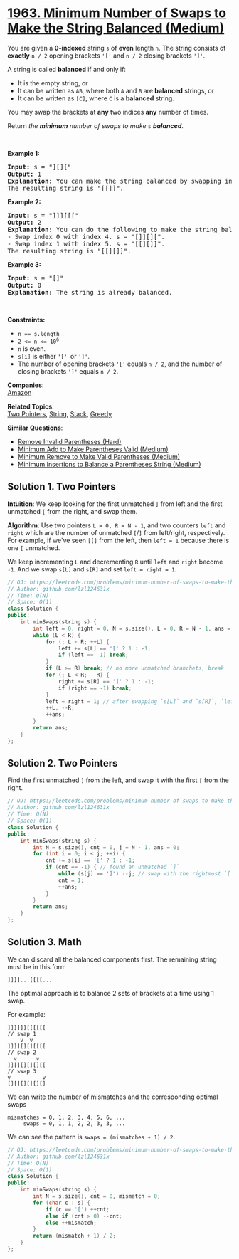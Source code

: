 # [1963. Minimum Number of Swaps to Make the String Balanced (Medium)](https://leetcode.com/problems/minimum-number-of-swaps-to-make-the-string-balanced/)

<p>You are given a <strong>0-indexed</strong> string <code>s</code> of <strong>even</strong> length <code>n</code>. The string consists of <strong>exactly</strong> <code>n / 2</code> opening brackets <code>'['</code> and <code>n / 2</code> closing brackets <code>']'</code>.</p>

<p>A string is called <strong>balanced</strong> if and only if:</p>

<ul>
	<li>It is the empty string, or</li>
	<li>It can be written as <code>AB</code>, where both <code>A</code> and <code>B</code> are <strong>balanced</strong> strings, or</li>
	<li>It can be written as <code>[C]</code>, where <code>C</code> is a <strong>balanced</strong> string.</li>
</ul>

<p>You may swap the brackets at <strong>any</strong> two indices <strong>any</strong> number of times.</p>

<p>Return <em>the <strong>minimum</strong> number of swaps to make </em><code>s</code> <em><strong>balanced</strong></em>.</p>

<p>&nbsp;</p>
<p><strong>Example 1:</strong></p>

<pre><strong>Input:</strong> s = "][]["
<strong>Output:</strong> 1
<strong>Explanation:</strong> You can make the string balanced by swapping index 0 with index 3.
The resulting string is "[[]]".
</pre>

<p><strong>Example 2:</strong></p>

<pre><strong>Input:</strong> s = "]]][[["
<strong>Output:</strong> 2
<strong>Explanation:</strong> You can do the following to make the string balanced:
- Swap index 0 with index 4. s = "[]][][".
- Swap index 1 with index 5. s = "[[][]]".
The resulting string is "[[][]]".
</pre>

<p><strong>Example 3:</strong></p>

<pre><strong>Input:</strong> s = "[]"
<strong>Output:</strong> 0
<strong>Explanation:</strong> The string is already balanced.
</pre>

<p>&nbsp;</p>
<p><strong>Constraints:</strong></p>

<ul>
	<li><code>n == s.length</code></li>
	<li><code>2 &lt;= n &lt;= 10<sup>6</sup></code></li>
	<li><code>n</code> is even.</li>
	<li><code>s[i]</code> is either <code>'[' </code>or <code>']'</code>.</li>
	<li>The number of opening brackets <code>'['</code> equals <code>n / 2</code>, and the number of closing brackets <code>']'</code> equals <code>n / 2</code>.</li>
</ul>


**Companies**:  
[Amazon](https://leetcode.com/company/amazon)

**Related Topics**:  
[Two Pointers](https://leetcode.com/tag/two-pointers/), [String](https://leetcode.com/tag/string/), [Stack](https://leetcode.com/tag/stack/), [Greedy](https://leetcode.com/tag/greedy/)

**Similar Questions**:
* [Remove Invalid Parentheses (Hard)](https://leetcode.com/problems/remove-invalid-parentheses/)
* [Minimum Add to Make Parentheses Valid (Medium)](https://leetcode.com/problems/minimum-add-to-make-parentheses-valid/)
* [Minimum Remove to Make Valid Parentheses (Medium)](https://leetcode.com/problems/minimum-remove-to-make-valid-parentheses/)
* [Minimum Insertions to Balance a Parentheses String (Medium)](https://leetcode.com/problems/minimum-insertions-to-balance-a-parentheses-string/)

## Solution 1. Two Pointers

**Intuition**: We keep looking for the first unmatched `]` from left and the first unmatched `[` from the right, and swap them.

**Algorithm**: Use two pointers `L = 0, R = N - 1`, and two counters `left` and `right` which are the number of unmatched `[`/`]` from left/right, respectively. For example, if we've seen `[[]` from the left, then `left = 1` because there is one `[` unmatched.

We keep incrementing `L` and decrementing `R` until `left` and `right` become `-1`. And we swap `s[L]` and `s[R]` and set `left = right = 1`.

```cpp
// OJ: https://leetcode.com/problems/minimum-number-of-swaps-to-make-the-string-balanced/
// Author: github.com/lzl124631x
// Time: O(N)
// Space: O(1)
class Solution {
public:
    int minSwaps(string s) {
        int left = 0, right = 0, N = s.size(), L = 0, R = N - 1, ans = 0; 
        while (L < R) {
            for (; L < R; ++L) {
                left += s[L] == '[' ? 1 : -1;
                if (left == -1) break;
            }
            if (L >= R) break; // no more unmatched branchets, break
            for (; L < R; --R) {
                right += s[R] == ']' ? 1 : -1;
                if (right == -1) break;
            }
            left = right = 1; // after swapping `s[L]` and `s[R]`, `left` and `right` will become `1`.
            ++L, --R;
            ++ans;
        }
        return ans;
    }
};
```

## Solution 2. Two Pointers

Find the first unmatched `]` from the left, and swap it with the first `[` from the right.

```cpp
// OJ: https://leetcode.com/problems/minimum-number-of-swaps-to-make-the-string-balanced/
// Author: github.com/lzl124631x
// Time: O(N)
// Space: O(1)
class Solution {
public:
    int minSwaps(string s) {
        int N = s.size(), cnt = 0, j = N - 1, ans = 0;
        for (int i = 0; i < j; ++i) {
            cnt += s[i] == '[' ? 1 : -1;
            if (cnt == -1) { // found an unmatched `]`
                while (s[j] == ']') --j; // swap with the rightmost `[`
                cnt = 1;
                ++ans;
            }
        }
        return ans;
    }
};
```

## Solution 3. Math

We can discard all the balanced components first. The remaining string must be in this form

```
]]]]...[[[[...
```

The optimal approach is to balance 2 sets of brackets at a time using 1 swap.

For example:

```
]]]]]][[[[[[
// swap 1
    v  v
]]]][][][[[[
// swap 2
  v      v
]][][][][][[
// swap 3
v          v
[][][][][][]
```

We can write the number of mismatches and the corresponding optimal swaps

```
mismatches = 0, 1, 2, 3, 4, 5, 6, ...
     swaps = 0, 1, 1, 2, 2, 3, 3, ...
```

We can see the pattern is `swaps = (mismatches + 1) / 2`.

```cpp
// OJ: https://leetcode.com/problems/minimum-number-of-swaps-to-make-the-string-balanced/
// Author: github.com/lzl124631x
// Time: O(N)
// Space: O(1)
class Solution {
public:
    int minSwaps(string s) {
        int N = s.size(), cnt = 0, mismatch = 0;
        for (char c : s) {
            if (c == '[') ++cnt;
            else if (cnt > 0) --cnt;
            else ++mismatch;
        }
        return (mismatch + 1) / 2;
    }
};
```